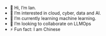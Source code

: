 - 👋 Hi, I’m Ian.
- 👀 I’m interested in cloud, cyber, data and AI.
- 🌱 I’m currently learning machine learning.
- 💞️ I’m looking to collaborate on LLMOps
- ⚡ Fun fact: I am Chinese

<!---
ianzzy/ianzzy is a ✨ special ✨ repository because its `README.md` (this file) appears on your GitHub profile.
You can click the Preview link to take a look at your changes.
--->
